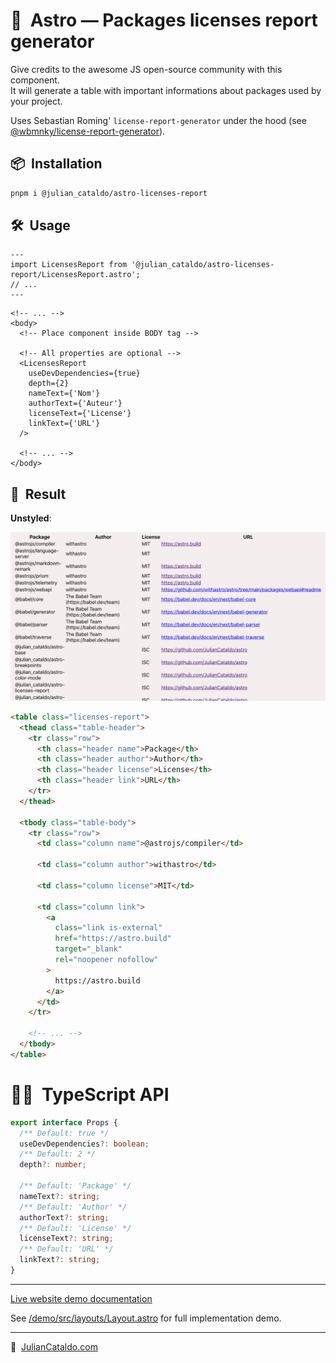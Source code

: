 # 🚀  Astro — Packages licenses report generator

Give credits to the awesome JS open-source community with this component.  
It will generate a table with important informations about packages used by your project.

Uses Sebastian Roming' `license-report-generator` under the hood
(see [@wbmnky/license-report-generator](https://github.com/sebastianroming/license-report-generator)).

## 📦  Installation

```sh
pnpm i @julian_cataldo/astro-licenses-report
```

## 🛠  Usage

```astro
---
import LicensesReport from '@julian_cataldo/astro-licenses-report/LicensesReport.astro';
// ...
---
```

```astro
<!-- ... -->
<body>
  <!-- Place component inside BODY tag -->

  <!-- All properties are optional -->
  <LicensesReport
    useDevDependencies={true}
    depth={2}
    nameText={'Nom'}
    authorText={'Auteur'}
    licenseText={'License'}
    linkText={'URL'}
  />

  <!-- ... -->
</body>
```

## 🎉  Result

**Unstyled**:

![](../../docs/component-licenses-report.png)

```html
<table class="licenses-report">
  <thead class="table-header">
    <tr class="row">
      <th class="header name">Package</th>
      <th class="header author">Author</th>
      <th class="header license">License</th>
      <th class="header link">URL</th>
    </tr>
  </thead>

  <tbody class="table-body">
    <tr class="row">
      <td class="column name">@astrojs/compiler</td>

      <td class="column author">withastro</td>

      <td class="column license">MIT</td>

      <td class="column link">
        <a
          class="link is-external"
          href="https://astro.build"
          target="_blank"
          rel="noopener nofollow"
        >
          https://astro.build
        </a>
      </td>
    </tr>

    <!-- ... -->
  </tbody>
</table>
```

# 👨‍🏭  TypeScript API

```ts
export interface Props {
  /** Default: true */
  useDevDependencies?: boolean;
  /** Default: 2 */
  depth?: number;

  /** Default: 'Package' */
  nameText?: string;
  /** Default: 'Author' */
  authorText?: string;
  /** Default: 'License' */
  licenseText?: string;
  /** Default: 'URL' */
  linkText?: string;
}
```

---

[Live website demo documentation](../../demo)

See [/demo/src/layouts/Layout.astro](../../demo/src/layouts/Layout.astro)
for full implementation demo.

---

🔗  [JulianCataldo.com](https://www.juliancataldo.com/)
